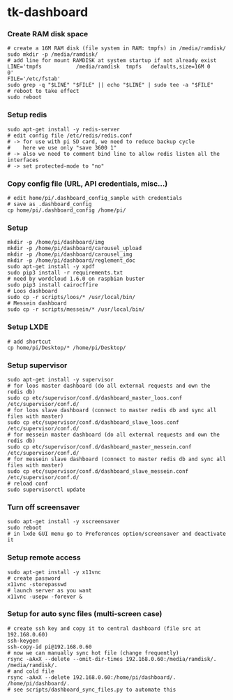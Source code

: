 # tk-dashboard

### Create RAM disk space

    # create a 16M RAM disk (file system in RAM: tmpfs) in /media/ramdisk/
    sudo mkdir -p /media/ramdisk/
    # add line for mount RAMDISK at system startup if not already exist
    LINE='tmpfs           /media/ramdisk  tmpfs   defaults,size=16M 0       0'
    FILE='/etc/fstab'
    sudo grep -q "$LINE" "$FILE" || echo "$LINE" | sudo tee -a "$FILE"
    # reboot to take effect
    sudo reboot

### Setup redis

    sudo apt-get install -y redis-server
    # edit config file /etc/redis/redis.conf
    # -> for use with pi SD card, we need to reduce backup cycle
    #    here we use only "save 3600 1"
    # -> also we need to comment bind line to allow redis listen all the interfaces
    # -> set protected-mode to "no"

### Copy config file (URL, API credentials, misc...)

    # edit home/pi/.dashboard_config_sample with credentials
    # save as .dashboard_config
    cp home/pi/.dashboard_config /home/pi/

### Setup

    mkdir -p /home/pi/dashboard/img
    mkdir -p /home/pi/dashboard/carousel_upload
    mkdir -p /home/pi/dashboard/carousel_img
    mkdir -p /home/pi/dashboard/reglement_doc
    sudo apt-get install -y xpdf
    sudo pip3 install -r requirements.txt
    # need by wordcloud 1.6.0 on raspbian buster
    sudo pip3 install cairocffire
    # Loos dashboard
    sudo cp -r scripts/loos/* /usr/local/bin/
    # Messein dashboard
    sudo cp -r scripts/messein/* /usr/local/bin/

### Setup LXDE

    # add shortcut
    cp home/pi/Desktop/* /home/pi/Desktop/

### Setup supervisor

    sudo apt-get install -y supervisor
    # for loos master dashboard (do all external requests and own the redis db)
    sudo cp etc/supervisor/conf.d/dashboard_master_loos.conf /etc/supervisor/conf.d/
    # for loos slave dashboard (connect to master redis db and sync all files with master)
    sudo cp etc/supervisor/conf.d/dashboard_slave_loos.conf /etc/supervisor/conf.d/
    # for messein master dashboard (do all external requests and own the redis db)
    sudo cp etc/supervisor/conf.d/dashboard_master_messein.conf /etc/supervisor/conf.d/
    # for messein slave dashboard (connect to master redis db and sync all files with master)
    sudo cp etc/supervisor/conf.d/dashboard_slave_messein.conf /etc/supervisor/conf.d/
    # reload conf
    sudo supervisorctl update

### Turn off screensaver

    sudo apt-get install -y xscreensaver
    sudo reboot
    # in lxde GUI menu go to Preferences option/screensaver and deactivate it

### Setup remote access

    sudo apt-get install -y x11vnc
    # create password
    x11vnc -storepasswd
    # launch server as you want
    x11vnc -usepw -forever &

### Setup for auto sync files (multi-screen case)

    # create ssh key and copy it to central dashboard (file src at 192.168.0.60)
    ssh-keygen
    ssh-copy-id pi@192.168.0.60
    # now we can manually sync hot file (change frequently)
    rsync -aAxX --delete --omit-dir-times 192.168.0.60:/media/ramdisk/. /media/ramdisk/.
    # and cold file
    rsync -aAxX --delete 192.168.0.60:/home/pi/dashboard/. /home/pi/dashboard/.
    # see scripts/dashboard_sync_files.py to automate this
